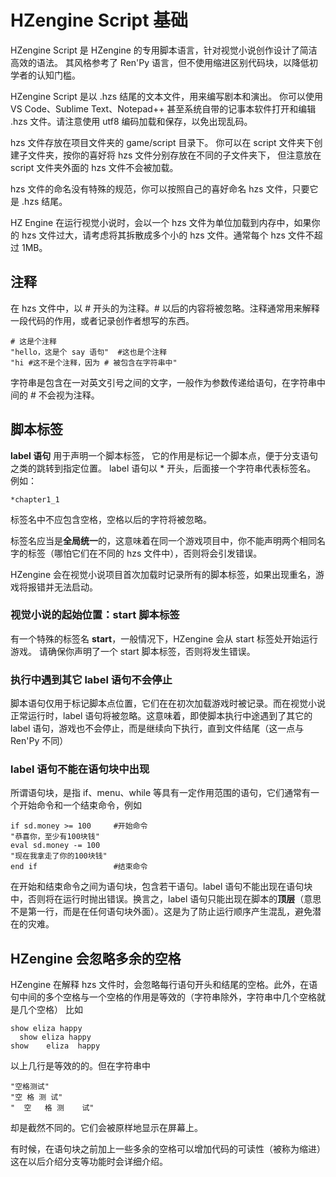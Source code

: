 # HZengine Script 基础
HZengine Script 是 HZengine 的专用脚本语言，针对视觉小说创作设计了简洁高效的语法。
其风格参考了 Ren'Py 语言，但不使用缩进区别代码块，以降低初学者的认知门槛。

HZengine Script 是以 .hzs 结尾的文本文件，用来编写剧本和演出。
你可以使用 VS Code、Sublime Text、Notepad++
甚至系统自带的记事本软件打开和编辑 .hzs 文件。请注意使用 utf8 编码加载和保存，以免出现乱码。

hzs 文件存放在项目文件夹的 game/script 目录下。
你可以在 script 文件夹下创建子文件夹，按你的喜好将 hzs 文件分别存放在不同的子文件夹下，
但注意放在 script 文件夹外面的 hzs 文件不会被加载。

hzs 文件的命名没有特殊的规范，你可以按照自己的喜好命名 hzs 文件，只要它是 .hzs 结尾。

HZ Engine 在运行视觉小说时，会以一个 hzs 文件为单位加载到内存中，如果你的 hzs 文件过大，请考虑将其拆散成多个小的 hzs 文件。通常每个 hzs 文件不超过 1MB。
## 注释
在 hzs 文件中，以 # 开头的为注释。# 以后的内容将被忽略。注释通常用来解释一段代码的作用，或者记录创作者想写的东西。
```renpy
# 这是个注释
"hello，这是个 say 语句"  #这也是个注释
"hi #这不是个注释，因为 # 被包含在字符串中"
```
字符串是包含在一对英文引号之间的文字，一般作为参数传递给语句，在字符串中间的 # 不会视为注释。

## 脚本标签
**label 语句** 用于声明一个脚本标签，
它的作用是标记一个脚本点，便于分支语句之类的跳转到指定位置。
label 语句以 * 开头，后面接一个字符串代表标签名。
例如：
```renpy
*chapter1_1
```
标签名中不应包含空格，空格以后的字符将被忽略。

标签名应当是**全局统一**的，这意味着在同一个游戏项目中，你不能声明两个相同名字的标签（哪怕它们在不同的 hzs 文件中），否则将会引发错误。

HZengine 会在视觉小说项目首次加载时记录所有的脚本标签，如果出现重名，游戏将报错并无法启动。


### 视觉小说的起始位置：start 脚本标签
有一个特殊的标签名 **start**，一般情况下，HZengine 会从 start 标签处开始运行游戏。
请确保你声明了一个 start 脚本标签，否则将发生错误。

### 执行中遇到其它 label 语句不会停止

脚本语句仅用于标记脚本点位置，它们在在初次加载游戏时被记录。而在视觉小说正常运行时，label 语句将被忽略。这意味着，即使脚本执行中途遇到了其它的 label 语句，游戏也不会停止，而是继续向下执行，直到文件结尾（这一点与 Ren'Py 不同）

### label 语句不能在语句块中出现
所谓语句块，是指 if、menu、while 等具有一定作用范围的语句，它们通常有一个开始命令和一个结束命令，例如
```renpy
if sd.money >= 100     #开始命令
"恭喜你，至少有100块钱"
eval sd.money -= 100
"现在我拿走了你的100块钱"
end if                 #结束命令
```
在开始和结束命令之间为语句块，包含若干语句。label 语句不能出现在语句块中，否则将在运行时抛出错误。换言之，label 语句只能出现在脚本的**顶层**（意思不是第一行，而是在任何语句块外面）。这是为了防止运行顺序产生混乱，避免潜在的灾难。

## HZengine 会忽略多余的空格
HZengine 在解释 hzs 文件时，会忽略每行语句开头和结尾的空格。此外，在语句中间的多个空格与一个空格的作用是等效的（字符串除外，字符串中几个空格就是几个空格）
比如
```renpy
show eliza happy
  show eliza happy
show    eliza  happy
```
以上几行是等效的的。但在字符串中
```renpy
"空格测试"
"空 格 测 试"
"  空   格 测    试"
```
却是截然不同的。它们会被原样地显示在屏幕上。

有时候，在语句块之前加上一些多余的空格可以增加代码的可读性（被称为缩进）这在以后介绍分支等功能时会详细介绍。
